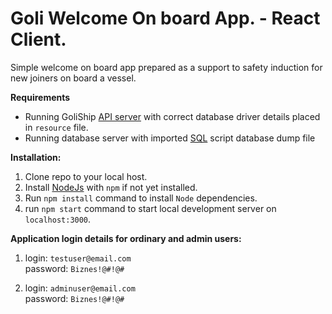# Goli Welcome On board App. - React Client.

Simple welcome on board app prepared as a support to safety induction for new joiners on board a vessel. 

**Requirements**
- Running GoliShip [API server](https://github.com/devgitt82/GoliShip-SpringBoot) with correct database driver details placed in `resource` file.
- Running database server with imported [SQL](https://github.com/devgitt82/GoliShip-SQL) script database dump file

**Installation:**

1. Clone repo to your local host.
2. Install [NodeJs](https://nodejs.org/en/download) with `npm` if not yet installed.
3. Run `npm install` command to install `Node` dependencies.
4. run `npm start` command to start local development server on `localhost:3000`.

**Application login details for ordinary and admin users:**

1. login: `testuser@email.com`<br>
   password: `Biznes!@#!@#`

2. login: `adminuser@email.com`<br>
   password: `Biznes!@#!@#`
   


